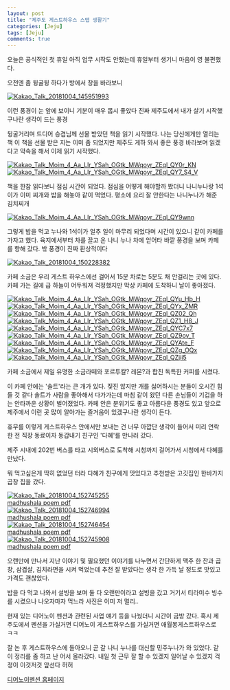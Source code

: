 ```yaml
---
layout: post
title: "제주도 게스트하우스 스텝 생활기" 
categories: [Jeju]
tags: [Jeju]
comments: true
---
```


<div> 
<p>
오늘은 공식적인 첫 휴일 
아직 업무 시작도 안했는데 
휴일부터 생기니 마음이 영 불편했다. 

오전엔 좀 뒹굴뒹 하다가 
방에서 창을 바라보니 

</p> 
<a href="https://ibb.co/i0NNGz"><img src="https://preview.ibb.co/gCMtOe/Kakao_Talk_20181004_145951993.jpg" alt="Kakao_Talk_20181004_145951993" border="0"></a>

<p>이런 풍경이 눈 앞에 보이니 기분이 매우 몹시 좋았다 
진짜 제주도에서 내가 살기 시작했구나란 생각이 드는 풍경 </p>

<p>
뒹굴거리며 드디어 승겸님께 선물 받았던 책을 읽기 시작했다. 
나는 당신에게만 열리는 책 이 책을 선물 받은 지는 이미 좀 되었지만 
제주도 게하 와서 좋은 풍경 바라보며 읽겠다고 약속을 해서 이제 읽기 시작했다. 
</p>

<a href="https://ibb.co/bNPf3e"><img src="https://preview.ibb.co/jqvW9K/Kakao_Talk_Moim_4_Aa_LIr_YSah_OGtk_MWqoyr_ZEql_QY0r_KN.jpg" alt="Kakao_Talk_Moim_4_Aa_LIr_YSah_OGtk_MWqoyr_ZEql_QY0r_KN" border="0"></a>
<a href="https://ibb.co/k5Y19K"><img src="https://preview.ibb.co/nmrXGz/Kakao_Talk_Moim_4_Aa_LIr_YSah_OGtk_MWqoyr_ZEql_QY7_S4_V.jpg" alt="Kakao_Talk_Moim_4_Aa_LIr_YSah_OGtk_MWqoyr_ZEql_QY7_S4_V" border="0"></a>

<p>
책을 한참 읽다보니 
점심 시간이 되었다. 
점심을 어떻게 해야할까 봤더니 
나니누나랑 1석이가 이미 찌개와 밥을 해놓아 같이 먹었다. 
평소에 요리 잘 안한다는 나니누나가 해준 김치찌개</p>
<a href="https://ibb.co/ksjKwz"><img src="https://preview.ibb.co/mHcuUK/Kakao_Talk_Moim_4_Aa_LIr_YSah_OGtk_MWqoyr_ZEql_QY9wnn.jpg" alt="Kakao_Talk_Moim_4_Aa_LIr_YSah_OGtk_MWqoyr_ZEql_QY9wnn" border="0"></a>

<p>그렇게 밥을 먹고 누나와 1석이가 얼추 일이 마무리 되었다며 
시간이 있으니 같이 카페를 가자고 했다. 
육지에서부터 차를 끌고 온 나니 누나 차에 얻어타 바깥 풍경을 보며 카페를 향해 갔다. 
밖 풍경이 진짜 환상적이다 </p>
<a href="https://ibb.co/cBoq3e"><img src="https://preview.ibb.co/k9BXGz/Kakao_Talk_20181004_150228382.jpg" alt="Kakao_Talk_20181004_150228382" border="0"></a>

<p> 카페 소금은 우리 게스트 하우스에선 걸어서 15분 
차로는 5분도 채 안걸리는 곳에 있다.
카페 가는 길에 급 하늘이 어두워져 걱정했지만 막상 카페에 도착하니 날이 좋아졌다. </p>
<a href="https://ibb.co/jvu8pK"><img src="https://preview.ibb.co/bLeKwz/Kakao_Talk_Moim_4_Aa_LIr_YSah_OGtk_MWqoyr_ZEql_QYu_Hb_H.jpg" alt="Kakao_Talk_Moim_4_Aa_LIr_YSah_OGtk_MWqoyr_ZEql_QYu_Hb_H" border="0"></a>
<a href="https://ibb.co/bALbbz"><img src="https://preview.ibb.co/jdrSie/Kakao_Talk_Moim_4_Aa_LIr_YSah_OGtk_MWqoyr_ZEql_QYx_ZMR.jpg" alt="Kakao_Talk_Moim_4_Aa_LIr_YSah_OGtk_MWqoyr_ZEql_QYx_ZMR" border="0"></a>
<a href="https://ibb.co/i6gtOe"><img src="https://preview.ibb.co/k1QL3e/Kakao_Talk_Moim_4_Aa_LIr_YSah_OGtk_MWqoyr_ZEql_QZ02_Qh.jpg" alt="Kakao_Talk_Moim_4_Aa_LIr_YSah_OGtk_MWqoyr_ZEql_QZ02_Qh" border="0"></a>
<a href="https://ibb.co/fuUf3e"><img src="https://preview.ibb.co/ecK2Gz/Kakao_Talk_Moim_4_Aa_LIr_YSah_OGtk_MWqoyr_ZEql_QZ1_H8_J.jpg" alt="Kakao_Talk_Moim_4_Aa_LIr_YSah_OGtk_MWqoyr_ZEql_QZ1_H8_J" border="0"></a>
<a href="https://ibb.co/cCpPUK"><img src="https://preview.ibb.co/keMGbz/Kakao_Talk_Moim_4_Aa_LIr_YSah_OGtk_MWqoyr_ZEql_QYC7x7.jpg" alt="Kakao_Talk_Moim_4_Aa_LIr_YSah_OGtk_MWqoyr_ZEql_QYC7x7" border="0"></a>
<a href="https://ibb.co/chucGz"><img src="https://preview.ibb.co/iWreUK/Kakao_Talk_Moim_4_Aa_LIr_YSah_OGtk_MWqoyr_ZEql_QZ9ov_T.jpg" alt="Kakao_Talk_Moim_4_Aa_LIr_YSah_OGtk_MWqoyr_ZEql_QZ9ov_T" border="0"></a>
<a href="https://ibb.co/ionKUK"><img src="https://preview.ibb.co/dnsm9K/Kakao_Talk_Moim_4_Aa_LIr_YSah_OGtk_MWqoyr_ZEql_QYAte_F.jpg" alt="Kakao_Talk_Moim_4_Aa_LIr_YSah_OGtk_MWqoyr_ZEql_QYAte_F" border="0"></a>
<a href="https://ibb.co/gPvv3e"><img src="https://preview.ibb.co/iSNKUK/Kakao_Talk_Moim_4_Aa_LIr_YSah_OGtk_MWqoyr_ZEql_QZg_OQx.jpg" alt="Kakao_Talk_Moim_4_Aa_LIr_YSah_OGtk_MWqoyr_ZEql_QZg_OQx" border="0"></a>
<a href="https://ibb.co/k43F3e"><img src="https://preview.ibb.co/bwDtpK/Kakao_Talk_Moim_4_Aa_LIr_YSah_OGtk_MWqoyr_ZEql_QZjii5.jpg" alt="Kakao_Talk_Moim_4_Aa_LIr_YSah_OGtk_MWqoyr_ZEql_QZjii5" border="0"></a>

<p>
카페 소금에서 제일 유명한 소금라떼와 
포르투칼? 레몬?과 합친 독특한 커피를 시켰다. 

이 카페 안에는 '솔트'라는 큰 개가 있다. 
짖진 않지만 개를 싫어하시는 분들이 오시긴 힘들 것 같다 
솔트가 사람을 좋아해서 다가가는데 마침 같이 왔던 다른 손님들이
기겁을 하는 안타까운 상황이 벌어졌었다. 
카페 안은 분위기도 좋고 아름다운 풍경도 있고 
앞으로 제주에서 이런 곳 많이 알아가는 즐거움이 있겠구나란 생각이 든다. </p>  

<p> 휴무를 이렇게 게스트하우스 안에서만 보내는 건 
너무 아깝단 생각이 들어서 
미리 연락한 전 직장 동료이자 동갑내기 친구인 '다혜'를 만나러 갔다. 

제주 시내에 202번 버스를 타고 시외버스로 도착해 
시청까지 걸어가서 시청에서 다혜를 만났다. 

뭐 먹고싶은게 딱히 없었던 터라 
다혜가 친구에게 맛있다고 추천받은 
고깃집인 한바가지 곱창 집을 갔다. 
</p>
<a href="https://ibb.co/kn0dOe"><img src="https://preview.ibb.co/c42sie/Kakao_Talk_20181004_152745255.jpg" alt="Kakao_Talk_20181004_152745255" border="0"></a><br /><a target='_blank' href='https://poetandpoem.com/meaning-madhushala-harivansh-rai-bachchan'>madhushala poem pdf</a><br />
<a href="https://ibb.co/nC8Uwz"><img src="https://preview.ibb.co/meYwbz/Kakao_Talk_20181004_152746994.jpg" alt="Kakao_Talk_20181004_152746994" border="0"></a><br /><a target='_blank' href='https://poetandpoem.com/meaning-madhushala-harivansh-rai-bachchan'>madhushala poem pdf</a><br />
<a href="https://ibb.co/jYeV3e"><img src="https://preview.ibb.co/c58ewz/Kakao_Talk_20181004_152746454.jpg" alt="Kakao_Talk_20181004_152746454" border="0"></a><br /><a target='_blank' href='https://poetandpoem.com/meaning-madhushala-harivansh-rai-bachchan'>madhushala poem pdf</a><br />
<a href="https://ibb.co/dRJ19K"><img src="https://preview.ibb.co/jqNTpK/Kakao_Talk_20181004_152745908.jpg" alt="Kakao_Talk_20181004_152745908" border="0"></a><br /><a target='_blank' href='https://poetandpoem.com/meaning-madhushala-harivansh-rai-bachchan'>madhushala poem pdf</a><br />

<p>오랜만에 만나서 지난 이야기 및 필요했던 이야기를 나누면서 
간단하게 맥주 한 잔과 곱창, 삼겹살, 김치라면을 시켜 먹었는데 
추천 잘 받았다는 생각 한 가득 날 정도로 맛있고 가격도 괜찮았다. 

밥을 다 먹고 나와서 
설빙을 보며 둘 다 오랜만이라고 설빙을 갔고 
거기서 티라미수 빙수를 시켰으나 나오자마자 먹느라 
사진은 이미 저 멀리.. 

현재 있는 디어노이 펜션과 관련된 사업 얘기 등을 나눴더니 
시간이 금방 갔다. 
혹시 제주도에서 펜션을 가실거면 디어노이 게스트하우스를 가실거면 애월몽게스트하우스로 ㅋㅋ

잘 논 후 게스트하우스에 돌아오니 곧 갈 나니 누나를 대신할 
민주누나가 와 있었다. 같이 정리를 좀 하고 난 어서 올라갔다. 
내일 첫 근무 잘 할 수 있겠지 일어날 수 있겠지 걱정이 이것저것 앞선다 허허 </p>

<a href="http://dearnoi.com/" target="_blank">디어노이펜션 홈페이지 </a>
</div>
